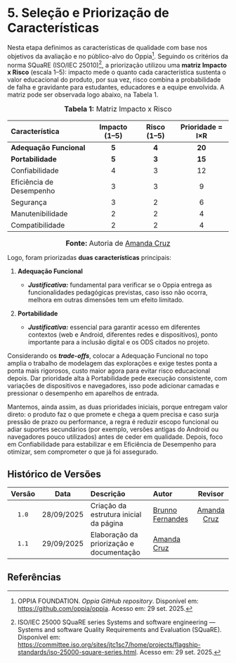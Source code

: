 # 5. Seleção e Priorização de Características

Nesta etapa definimos as características de qualidade com base nos objetivos da avaliação e no público-alvo do Oppia[^1]. Seguindo os critérios da norma SQuaRE (ISO/IEC 25010)[^2], a priorização utilizou uma **matriz Impacto x Risco** (escala 1–5): impacto mede o quanto cada característica sustenta o valor educacional do produto, por sua vez, risco combina a probabilidade de falha e gravidante para estudantes, educadores e a equipe envolvida. A matriz pode ser observada logo abaixo, na Tabela 1.

<font size="3"><p style="text-align:center"><b>Tabela 1:</b> Matriz Impacto x Risco</p></font>

<center>

| Característica            | Impacto (1–5) | Risco (1–5) | Prioridade = I×R | 
|:--------------------------|:-------------:|:-----------:|:----------------:|
| **Adequação Funcional**   | **5**         | **4**       | **20**           | 
| **Portabilidade**         | **5**         | **3**       | **15**           |
| Confiabilidade            | 4             | 3           | 12               |
| Eficiência de Desempenho  | 3             | 3           | 9                | 
| Segurança                 | 3             | 2           | 6                | 
| Manutenibilidade          | 2             | 2           | 4                | 
| Compatibilidade           | 2             | 2           | 4                |

</center>

<font size="3"><p style="text-align:center"><b>Fonte: </b>Autoria de <a href="https://github.com/mandicrz">Amanda Cruz</a></p></font>

Logo, foram priorizadas **duas características** principais:  

1. **Adequação Funcional**  
      * ***Justificativa:*** fundamental para verificar se o Oppia entrega as funcionalidades pedagógicas previstas, caso isso não ocorra, melhora em outras dimensões tem um efeito limitado.

2. **Portabilidade**  
      * ***Justificativa:*** essencial para garantir acesso em diferentes contextos (web e Android, diferentes redes e dispositivos), ponto importante para a inclusão digital e os ODS citados no projeto.

Considerando os ***trade-offs***, colocar a Adequação Funcional no topo amplia o trabalho de modelagem das explorações e exige testes ponta a ponta mais rigorosos, custo maior agora para evitar risco educacional depois. Dar prioridade alta à Portabilidade pede execução consistente, com variações de dispositivos e navegadores, isso pode adicionar camadas e pressionar o desempenho em aparelhos de entrada.

Mantemos, ainda assim, as duas prioridades iniciais, porque entregam valor direto: o produto faz o que promete e chega a quem precisa e caso surja pressão de prazo ou performance, a regra é reduzir escopo funcional ou adiar suportes secundários (por exemplo, versões antigas do Android ou navegadores pouco utilizados) antes de ceder em qualidade. Depois, foco em Confiabilidade para estabilizar e em Eficiência de Desempenho para otimizar, sem comprometer o que já foi assegurado.

## Histórico de Versões
| Versão | Data | Descrição | Autor | Revisor |
| :---: | :---: | :--- | :--- | :---: |
| `1.0` | 28/09/2025 | Criação da estrutura inicial da página | [Brunno Fernandes](https://github.com/brunnoff) | [Amanda Cruz](https://github.com/mandicrz) |
| `1.1` | 29/09/2025 | Elaboração da priorização e documentação | [Amanda Cruz](https://github.com/mandicrz) |  |

## Referências

[^1]: OPPIA FOUNDATION. *Oppia GitHub repository*. Disponível em: <https://github.com/oppia/oppia>. Acesso em: 29 set. 2025.
[^2]: ISO/IEC 25000 SQuaRE series Systems and software engineering — Systems and software Quality Requirements and Evaluation (SQuaRE). Disponível em: https://committee.iso.org/sites/jtc1sc7/home/projects/flagship-standards/iso-25000-square-series.html. Acesso em: 29 set. 2025.
